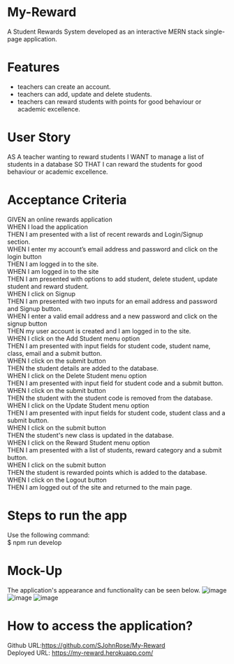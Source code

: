 # My-Reward
A Student Rewards System developed as an interactive MERN stack single-page application.

# Features
* teachers can create an account.
* teachers can add, update and delete students.
* teachers can reward students with points for good behaviour or academic excellence.

# User Story
AS A teacher wanting to reward students
I WANT to manage a list of students in a database 
SO THAT I can reward the students for good behaviour or academic excellence.

# Acceptance Criteria
GIVEN an online rewards application  
WHEN I load the application  
THEN I am presented with a list of recent rewards and Login/Signup section.  
WHEN I enter my account’s email address and password and click on the login button  
THEN I am logged in to the site.  
WHEN I am logged in to the site  
THEN I am presented with options to add student, delete student, update student and reward student.  
WHEN I click on Signup  
THEN I am presented with two inputs for an email address and password and Signup button.  
WHEN I enter a valid email address and a new password and click on the signup button  
THEN my user account is created and I am logged in to the site.  
WHEN I click on the Add Student menu option  
THEN I am presented with input fields for student code, student name, class, email and a submit button.  
WHEN I click on the submit button  
THEN the student details are added to the database.  
WHEN I click on the Delete Student menu option  
THEN I am presented with input field for student code and a submit button.  
WHEN I click on the submit button  
THEN the student with the student code is removed from the database.  
WHEN I click on the Update Student menu option  
THEN I am presented with input fields for student code, student class and a submit button.  
WHEN I click on the submit button  
THEN the student's new class is updated in the database.  
WHEN I click on the Reward Student menu option  
THEN I am presented with a list of students, reward category and a submit button.  
WHEN I click on the submit button  
THEN the student is rewarded points which is added to the database.  
WHEN I click on the Logout button  
THEN I am logged out of the site and returned to the main page.    


# Steps to run the app
Use the following command:  
$ npm run develop

# Mock-Up
The application's appearance and functionality can be seen below.
![image](https://github.com/SJohnRose/My-Reward/assets/115912745/da4ab194-1f9f-4ccb-b835-f769f3d9560f)
![image](https://github.com/SJohnRose/My-Reward/assets/115912745/18816b6b-577c-4af6-ab90-add6bd686244)
![image](https://github.com/SJohnRose/My-Reward/assets/115912745/0bec6db8-e248-4c97-b98e-00c64b1f622b)

# How to access the application?
Github URL:https://github.com/SJohnRose/My-Reward  
Deployed URL: https://my-reward.herokuapp.com/
